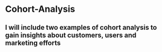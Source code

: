 # Cohort-Analysis

## I will include two examples of cohort analysis to gain insights about customers, users and marketing efforts